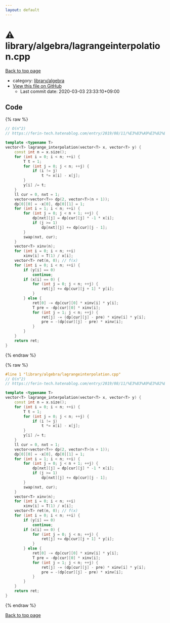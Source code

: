 ```yaml
---
layout: default
---
```


<!-- mathjax config similar to math.stackexchange -->
<script type="text/javascript" async
  src="https://cdnjs.cloudflare.com/ajax/libs/mathjax/2.7.5/MathJax.js?config=TeX-MML-AM_CHTML">
</script>
<script type="text/x-mathjax-config">
  MathJax.Hub.Config({
    TeX: { equationNumbers: { autoNumber: "AMS" }},
    tex2jax: {
      inlineMath: [ ['$','$'] ],
      processEscapes: true
    },
    "HTML-CSS": { matchFontHeight: false },
    displayAlign: "left",
    displayIndent: "2em"
  });
</script>

<script type="text/javascript" src="https://cdnjs.cloudflare.com/ajax/libs/jquery/3.4.1/jquery.min.js"></script>
<script src="https://cdn.jsdelivr.net/npm/jquery-balloon-js@1.1.2/jquery.balloon.min.js" integrity="sha256-ZEYs9VrgAeNuPvs15E39OsyOJaIkXEEt10fzxJ20+2I=" crossorigin="anonymous"></script>
<script type="text/javascript" src="../../../assets/js/copy-button.js"></script>
<link rel="stylesheet" href="../../../assets/css/copy-button.css" />


# :warning: library/algebra/lagrangeinterpolation.cpp

<a href="../../../index.html">Back to top page</a>

* category: <a href="../../../index.html#26c2ef729e4bca24cf34dda14fedd106">library/algebra</a>
* <a href="{{ site.github.repository_url }}/blob/master/library/algebra/lagrangeinterpolation.cpp">View this file on GitHub</a>
    - Last commit date: 2020-03-03 23:33:10+09:00




## Code

<a id="unbundled"></a>
{% raw %}
```cpp
// O(n^2)
// https://ferin-tech.hatenablog.com/entry/2019/08/11/%E3%83%A9%E3%82%B0%E3%83%A9%E3%83%B3%E3%82%B8%E3%83%A5%E8%A3%9C%E9%96%93

template <typename T>
vector<T> lagrange_interpolation(vector<T> x, vector<T> y) {
    const int n = x.size();
    for (int i = 0; i < n; ++i) {
        T t = 1;
        for (int j = 0; j < n; ++j) {
            if (i != j)
                t *= x[i] - x[j];
        }
        y[i] /= t;
    }
    ll cur = 0, nxt = 1;
    vector<vector<T>> dp(2, vector<T>(n + 1));
    dp[0][0] = -x[0], dp[0][1] = 1;
    for (int i = 1; i < n; ++i) {
        for (int j = 0; j < n + 1; ++j) {
            dp[nxt][j] = dp[cur][j] * -1 * x[i];
            if (j >= 1)
                dp[nxt][j] += dp[cur][j - 1];
        }
        swap(nxt, cur);
    }
    vector<T> xinv(n);
    for (int i = 0; i < n; ++i)
        xinv[i] = T(1) / x[i];
    vector<T> ret(n, 0); // f(x)
    for (int i = 0; i < n; ++i) {
        if (y[i] == 0)
            continue;
        if (x[i] == 0) {
            for (int j = 0; j < n; ++j) {
                ret[j] += dp[cur][j + 1] * y[i];
            }
        } else {
            ret[0] -= dp[cur][0] * xinv[i] * y[i];
            T pre = -dp[cur][0] * xinv[i];
            for (int j = 1; j < n; ++j) {
                ret[j] -= (dp[cur][j] - pre) * xinv[i] * y[i];
                pre = -(dp[cur][j] - pre) * xinv[i];
            }
        }
    }
    return ret;
}

```
{% endraw %}

<a id="bundled"></a>
{% raw %}
```cpp
#line 1 "library/algebra/lagrangeinterpolation.cpp"
// O(n^2)
// https://ferin-tech.hatenablog.com/entry/2019/08/11/%E3%83%A9%E3%82%B0%E3%83%A9%E3%83%B3%E3%82%B8%E3%83%A5%E8%A3%9C%E9%96%93

template <typename T>
vector<T> lagrange_interpolation(vector<T> x, vector<T> y) {
    const int n = x.size();
    for (int i = 0; i < n; ++i) {
        T t = 1;
        for (int j = 0; j < n; ++j) {
            if (i != j)
                t *= x[i] - x[j];
        }
        y[i] /= t;
    }
    ll cur = 0, nxt = 1;
    vector<vector<T>> dp(2, vector<T>(n + 1));
    dp[0][0] = -x[0], dp[0][1] = 1;
    for (int i = 1; i < n; ++i) {
        for (int j = 0; j < n + 1; ++j) {
            dp[nxt][j] = dp[cur][j] * -1 * x[i];
            if (j >= 1)
                dp[nxt][j] += dp[cur][j - 1];
        }
        swap(nxt, cur);
    }
    vector<T> xinv(n);
    for (int i = 0; i < n; ++i)
        xinv[i] = T(1) / x[i];
    vector<T> ret(n, 0); // f(x)
    for (int i = 0; i < n; ++i) {
        if (y[i] == 0)
            continue;
        if (x[i] == 0) {
            for (int j = 0; j < n; ++j) {
                ret[j] += dp[cur][j + 1] * y[i];
            }
        } else {
            ret[0] -= dp[cur][0] * xinv[i] * y[i];
            T pre = -dp[cur][0] * xinv[i];
            for (int j = 1; j < n; ++j) {
                ret[j] -= (dp[cur][j] - pre) * xinv[i] * y[i];
                pre = -(dp[cur][j] - pre) * xinv[i];
            }
        }
    }
    return ret;
}

```
{% endraw %}

<a href="../../../index.html">Back to top page</a>

